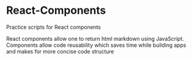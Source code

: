 # React-Components 
Practice scripts for React components

React components allow one to return html markdown using JavaScript.
Components allow code reusability which saves time while building apps and makes for more concise code structure



